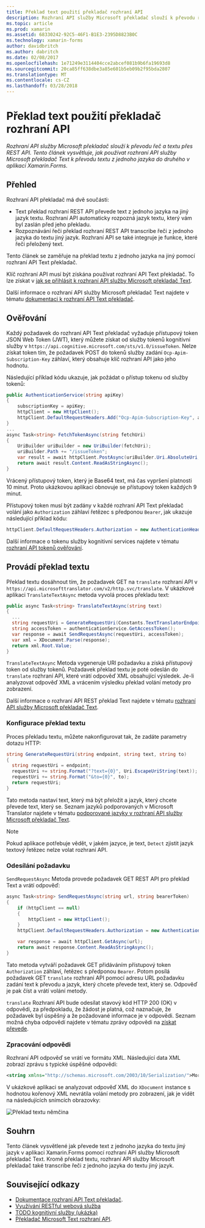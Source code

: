 ```yaml
---
title: Překlad text použití překladač rozhraní API
description: Rozhraní API služby Microsoft překladač slouží k převodu řeč a textu přes REST API. Tento článek vysvětluje, jak používat rozhraní API služby Microsoft překladač Text k převodu textu z jednoho jazyka do druhého v aplikaci Xamarin.Forms.
ms.topic: article
ms.prod: xamarin
ms.assetid: 68330242-92C5-46F1-B1E3-2395D8823B0C
ms.technology: xamarin-forms
author: davidbritch
ms.author: dabritch
ms.date: 02/08/2017
ms.openlocfilehash: 1e71249e3114404cce2abcef081b9b6fa19693d8
ms.sourcegitcommit: 20ca85ff638dbe3a85e601b5eb09b2f95bda2807
ms.translationtype: MT
ms.contentlocale: cs-CZ
ms.lasthandoff: 03/28/2018
---
```

# <a name="text-translation-using-the-translator-api"></a>Překlad text použití překladač rozhraní API

_Rozhraní API služby Microsoft překladač slouží k převodu řeč a textu přes REST API. Tento článek vysvětluje, jak používat rozhraní API služby Microsoft překladač Text k převodu textu z jednoho jazyka do druhého v aplikaci Xamarin.Forms._

## <a name="overview"></a>Přehled

Rozhraní API překladač má dvě součásti:

- Text překlad rozhraní REST API převede text z jednoho jazyka na jiný jazyk textu. Rozhraní API automaticky rozpozná jazyk textu, který vám byl zaslán před jeho překladu.
- Rozpoznávání řeči překlad rozhraní REST API transcribe řeči z jednoho jazyka do textu jiný jazyk. Rozhraní API se také integruje je funkce, které řeči přeložený text.

Tento článek se zaměřuje na překlad textu z jednoho jazyka na jiný pomocí rozhraní API Text překladač.

Klíč rozhraní API musí být získána používat rozhraní API Text překladač. To lze získat v [jak se přihlásit k rozhraní API služby Microsoft překladač Text](/azure/cognitive-services/translator/translator-text-how-to-signup/).

Další informace o rozhraní API služby Microsoft překladač Text najdete v tématu [dokumentaci k rozhraní API Text překladač](/azure/cognitive-services/translator/).

## <a name="authentication"></a>Ověřování

Každý požadavek do rozhraní API Text překladač vyžaduje přístupový token JSON Web Token (JWT), který můžete získat od služby tokenů kognitivní služby v `https://api.cognitive.microsoft.com/sts/v1.0/issueToken`. Nelze získat token tím, že požadavek POST do tokenů služby zadání `Ocp-Apim-Subscription-Key` záhlaví, který obsahuje klíč rozhraní API jako jeho hodnotu.

Následující příklad kódu ukazuje, jak požádat o přístup tokenu od služby tokenů:

```csharp
public AuthenticationService(string apiKey)
{
    subscriptionKey = apiKey;
    httpClient = new HttpClient();
    httpClient.DefaultRequestHeaders.Add("Ocp-Apim-Subscription-Key", apiKey);
}
...
async Task<string> FetchTokenAsync(string fetchUri)
{
    UriBuilder uriBuilder = new UriBuilder(fetchUri);
    uriBuilder.Path += "/issueToken";
    var result = await httpClient.PostAsync(uriBuilder.Uri.AbsoluteUri, null);
    return await result.Content.ReadAsStringAsync();
}
```

Vrácený přístupový token, který je Base64 text, má čas vypršení platnosti 10 minut. Proto ukázkovou aplikaci obnovuje se přístupový token každých 9 minut.

Přístupový token musí být zadány v každé rozhraní API Text překladač volání jako `Authorization` záhlaví řetězec s předponou `Bearer`, jak ukazuje následující příklad kódu:

```csharp
httpClient.DefaultRequestHeaders.Authorization = new AuthenticationHeaderValue("Bearer", bearerToken);
```

Další informace o tokenu služby kognitivní services najdete v tématu [rozhraní API tokenů ověřování](http://docs.microsofttranslator.com/oauth-token.html).

## <a name="performing-text-translation"></a>Provádí překlad textu

Překlad textu dosáhnout tím, že požadavek GET na `translate` rozhraní API v `https://api.microsofttranslator.com/v2/http.svc/translate`. V ukázkové aplikaci `TranslateTextAsync` metoda vyvolá proces překladu text:

```csharp
public async Task<string> TranslateTextAsync(string text)
{
  ...
  string requestUri = GenerateRequestUri(Constants.TextTranslatorEndpoint, text, "en", "de");
  string accessToken = authenticationService.GetAccessToken();
  var response = await SendRequestAsync(requestUri, accessToken);
  var xml = XDocument.Parse(response);
  return xml.Root.Value;
}
```

`TranslateTextAsync` Metoda vygeneruje URI požadavku a získá přístupový token od služby tokenů. Požadavek překlad textu je poté odeslán do `translate` rozhraní API, které vrátí odpověď XML obsahující výsledek. Je-li analyzovat odpověď XML a vrácením výsledku překlad volání metody pro zobrazení.

Další informace o rozhraní API REST překlad Text najdete v tématu [rozhraní API služby Microsoft překladač Text](http://docs.microsofttranslator.com/text-translate.html).

### <a name="configuring-text-translation"></a>Konfigurace překlad textu

Proces překladu textu, můžete nakonfigurovat tak, že zadáte parametry dotazu HTTP:

```csharp
string GenerateRequestUri(string endpoint, string text, string to)
{
  string requestUri = endpoint;
  requestUri += string.Format("?text={0}", Uri.EscapeUriString(text));
  requestUri += string.Format("&to={0}", to);
  return requestUri;
}
```

Tato metoda nastaví text, který má být přeložit a jazyk, který chcete převede text, který se. Seznam jazyků podporovaných v Microsoft Translator najdete v tématu [podporované jazyky v rozhraní API služby Microsoft překladač Text](/azure/cognitive-services/translator/languages/).

> [!NOTE]
> Pokud aplikace potřebuje vědět, v jakém jazyce, je text, `Detect` zjistit jazyk textový řetězec nelze volat rozhraní API.

### <a name="sending-the-request"></a>Odesílání požadavku

`SendRequestAsync` Metoda provede požadavek GET REST API pro překlad Text a vrátí odpověď:

```csharp
async Task<string> SendRequestAsync(string url, string bearerToken)
{
    if (httpClient == null)
    {
        httpClient = new HttpClient();
    }
    httpClient.DefaultRequestHeaders.Authorization = new AuthenticationHeaderValue("Bearer", bearerToken);

    var response = await httpClient.GetAsync(url);
    return await response.Content.ReadAsStringAsync();
}
```

Tato metoda vytváří požadavek GET přidáváním přístupový token `Authorization` záhlaví, řetězec s předponou `Bearer`. Potom posílá požadavek GET `translate` rozhraní API pomocí adresu URL požadavku zadání text k převodu a jazyk, který chcete převede text, který se. Odpověď je pak číst a vrátí volání metody.

`translate` Rozhraní API bude odesílat stavový kód HTTP 200 (OK) v odpovědi, za předpokladu, že žádost je platná, což naznačuje, že požadavek byl úspěšný a že požadované informace je v odpovědi. Seznam možná chyba odpovědí najdete v tématu zprávy odpovědi na [získat převede](http://docs.microsofttranslator.com/text-translate.html#!/default/get_Translate).

### <a name="processing-the-response"></a>Zpracování odpovědi

Rozhraní API odpověď se vrátí ve formátu XML. Následující data XML zobrazí zprávu s typické úspěšné odpovědi:

```xml
<string xmlns="http://schemas.microsoft.com/2003/10/Serialization/">Morgen kaufen gehen ein</string>
```

V ukázkové aplikaci se analyzovat odpověď XML do `XDocument` instance s hodnotou kořenový XML nevrátila volání metody pro zobrazení, jak je vidět na následujících snímcích obrazovky:

![](text-translation-images/text-translation.png "Překlad textu němčina")

## <a name="summary"></a>Souhrn

Tento článek vysvětlené jak převede text z jednoho jazyka do textu jiný jazyk v aplikaci Xamarin.Forms pomocí rozhraní API služby Microsoft překladač Text. Kromě překlad textu, rozhraní API služby Microsoft překladač také transcribe řeči z jednoho jazyka do textu jiný jazyk.

## <a name="related-links"></a>Související odkazy

- [Dokumentace rozhraní API Text překladač](/azure/cognitive-services/translator/).
- [Využívání RESTful webová služba](~/xamarin-forms/data-cloud/consuming/rest.md)
- [TODO kognitivní služby (ukázka)](https://developer.xamarin.com/samples/xamarin-forms/WebServices/TodoCognitiveServices/)
- [Překladač Microsoft Text rozhraní API](http://docs.microsofttranslator.com/text-translate.html).
